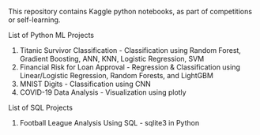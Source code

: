 This repository contains Kaggle python notebooks, as part of competitions or self-learning.

List of Python ML Projects
1. Titanic Survivor Classification - Classification using Random Forest, Gradient Boosting, ANN, KNN, Logistic Regression, SVM
2. Financial Risk for Loan Approval - Regression & Classification using Linear/Logistic Regression, Random Forests, and LightGBM
3. MNIST Digits - Classification using CNN
4. COVID-19 Data Analysis - Visualization using plotly

List of SQL Projects
1. Football League Analysis Using SQL - sqlite3 in Python
